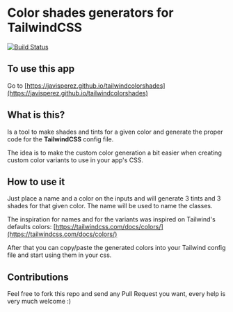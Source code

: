 # Color shades generators for TailwindCSS

<a href="https://circleci.com/gh/javisperez/tailwindcolorshades/tree/master"><img src="https://img.shields.io/circleci/project/javisperez/tailwindcolorshades/master.svg" alt="Build Status"></a>

## To use this app
Go to [https://javisperez.github.io/tailwindcolorshades](https://javisperez.github.io/tailwindcolorshades)

## What is this?
Is a tool to make shades and tints for a given color and generate the proper code for the **TailwindCSS** config file.

The idea is to make the custom color generation a bit easier when creating custom color variants to use in your app's CSS.

## How to use it
Just place a name and a color on the inputs and will generate 3 tints and 3 shades for that given color. The name will be used to name the classes.

The inspiration for names and for the variants was inspired on Tailwind's defaults colors: [https://tailwindcss.com/docs/colors/](https://tailwindcss.com/docs/colors/)

After that you can copy/paste the generated colors into your Tailwind config file and start using them in your css.

## Contributions

Feel free to fork this repo and send any Pull Request you want, every help is very much welcome :)
